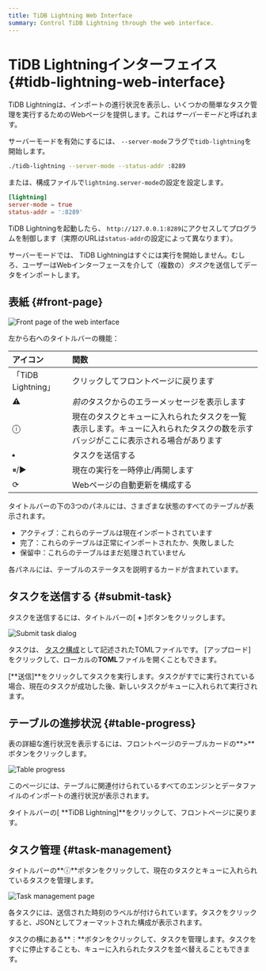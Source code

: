 ```yaml
---
title: TiDB Lightning Web Interface
summary: Control TiDB Lightning through the web interface.
---
```


# TiDB Lightningインターフェイス {#tidb-lightning-web-interface}

TiDB Lightningは、インポートの進行状況を表示し、いくつかの簡単なタスク管理を実行するためのWebページを提供します。これは*サーバーモード*と呼ばれます。

サーバーモードを有効にするには、 `--server-mode`フラグで`tidb-lightning`を開始します。

```sh
./tidb-lightning --server-mode --status-addr :8289
```

または、構成ファイルで`lightning.server-mode`の設定を設定します。

```toml
[lightning]
server-mode = true
status-addr = ':8289'
```

TiDB Lightningを起動したら、 `http://127.0.0.1:8289`にアクセスしてプログラムを制御します（実際のURLは`status-addr`の設定によって異なります）。

サーバーモードでは、 TiDB Lightningはすぐには実行を開始しません。むしろ、ユーザーはWebインターフェースを介して（複数の）*タスク*を送信してデータをインポートします。

## 表紙 {#front-page}

![Front page of the web interface](/media/lightning-web-frontpage.png)

左から右へのタイトルバーの機能：

| アイコン             | 関数                                                               |
| :--------------- | :--------------------------------------------------------------- |
| 「TiDB Lightning」 | クリックしてフロントページに戻ります                                               |
| ⚠                | *前の*タスクからのエラーメッセージを表示します                                         |
| ⓘ                | 現在のタスクとキューに入れられたタスクを一覧表示します。キューに入れられたタスクの数を示すバッジがここに表示される場合があります |
| <li></li>        | タスクを送信する                                                         |
| ⏸/▶              | 現在の実行を一時停止/再開します                                                 |
| ⟳                | Webページの自動更新を構成する                                                 |

タイトルバーの下の3つのパネルには、さまざまな状態のすべてのテーブルが表示されます。

-   アクティブ：これらのテーブルは現在インポートされています
-   完了：これらのテーブルは正常にインポートされたか、失敗しました
-   保留中：これらのテーブルはまだ処理されていません

各パネルには、テーブルのステータスを説明するカードが含まれています。

## タスクを送信する {#submit-task}

タスクを送信するには、タイトルバーの[ **+** ]ボタンをクリックします。

![Submit task dialog](/media/lightning-web-submit.png)

タスクは、 [タスク構成](/tidb-lightning/tidb-lightning-configuration.md#tidb-lightning-task)として記述されたTOMLファイルです。 [アップロード]をクリックして、ローカルの**TOML**ファイルを開くこともできます。

[**送信]**をクリックしてタスクを実行します。タスクがすでに実行されている場合、現在のタスクが成功した後、新しいタスクがキューに入れられて実行されます。

## テーブルの進捗状況 {#table-progress}

表の詳細な進行状況を表示するには、フロントページのテーブルカードの**&gt;**ボタンをクリックします。

![Table progress](/media/lightning-web-table.png)

このページには、テーブルに関連付けられているすべてのエンジンとデータファイルのインポートの進行状況が表示されます。

タイトルバーの[ **TiDB Lightning]**をクリックして、フロントページに戻ります。

## タスク管理 {#task-management}

タイトルバーの**ⓘ**ボタンをクリックして、現在のタスクとキューに入れられているタスクを管理します。

![Task management page](/media/lightning-web-queue.png)

各タスクには、送信された時刻のラベルが付けられています。タスクをクリックすると、JSONとしてフォーマットされた構成が表示されます。

タスクの横にある**⋮**ボタンをクリックして、タスクを管理します。タスクをすぐに停止することも、キューに入れられたタスクを並べ替えることもできます。
